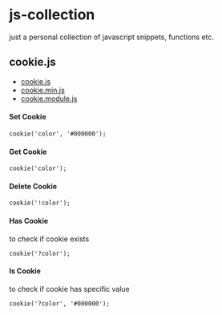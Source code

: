 # js-collection
just a personal collection of javascript snippets, functions etc.

## cookie.js

- [cookie.js](https://github.com/Pulgasari/js-collection/blob/main/cookie.js)
- [cookie.min.js](https://github.com/Pulgasari/js-collection/blob/main/cookie.min.js)
- [cookie.module.js](https://github.com/Pulgasari/js-collection/blob/main/cookie.module.js)

#### Set Cookie
```JS
cookie('color', '#000000');
```

#### Get Cookie
```JS
cookie('color');
```

#### Delete Cookie
```JS
cookie('!color');
```

#### Has Cookie
to check if cookie exists
```JS
cookie('?color');
```

#### Is Cookie
to check if cookie has specific value
```JS
cookie('?color', '#000000');
```
